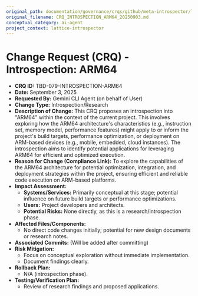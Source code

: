```yaml
---
original_path: documentation/governance/crqs/github/meta-introspector/lattice-introspector/docs/crq/CRQ_INTROSPECTION_ARM64_20250903.md
original_filename: CRQ_INTROSPECTION_ARM64_20250903.md
conceptual_category: ai-agent
project_context: lattice-introspector
---
```


# Change Request (CRQ) - Introspection: ARM64

*   **CRQ ID:** TBD-079-INTROSPECTION-ARM64
*   **Date:** September 3, 2025
*   **Requested By:** Gemini CLI Agent (on behalf of User)
*   **Change Type:** Introspection/Research
*   **Description of Change:**
    This CRQ proposes an introspection into "ARM64" within the context of the current project. This involves exploring how the ARM64 architecture's characteristics (e.g., instruction set, memory model, performance features) might apply to or inform the project's build targets, performance optimization, or deployment on ARM-based devices (e.g., mobile, embedded, cloud instances). The introspection aims to identify potential applications for leveraging ARM64 for efficient and optimized execution.
*   **Reason for Change (Compliance Link):**
    To explore the capabilities of the ARM64 architecture for potential optimization, integration, and deployment strategies within the project, ensuring efficient and reliable code execution on ARM-based platforms.
*   **Impact Assessment:**
    *   **Systems/Services:** Primarily conceptual at this stage; potential influence on future build targets or performance optimizations.
    *   **Users:** Project developers and architects.
    *   **Potential Risks:** None directly, as this is a research/introspection phase.
*   **Affected Files/Components:**
    *   No direct code changes initially; potential for new design documents or research notes.
*   **Associated Commits:** (Will be added after committing)
*   **Risk Mitigation:**
    *   Focus on conceptual exploration without immediate implementation.
    *   Document findings clearly.
*   **Rollback Plan:**
    *   N/A (introspection phase).
*   **Testing/Verification Plan:**
    *   Review of research findings and proposed applications.
